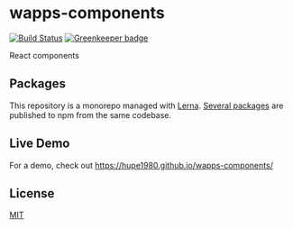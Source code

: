 # wapps-components
[![Build Status](https://travis-ci.org/hupe1980/wapps-components.svg?branch=master)](https://travis-ci.org/hupe1980/wapps-components) [![Greenkeeper badge](https://badges.greenkeeper.io/hupe1980/wapps-components.svg)](https://greenkeeper.io/)

React components

## Packages
This repository is a monorepo managed with [Lerna](https://github.com/lerna/lerna). [Several packages](/packages) are published to npm from the same codebase.

## Live Demo
For a demo, check out https://hupe1980.github.io/wapps-components/

## License
[MIT](LICENSE)
